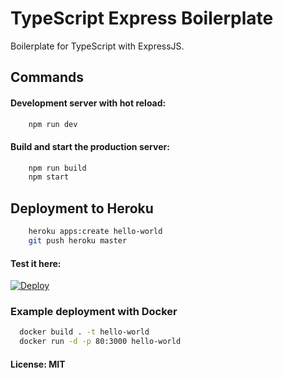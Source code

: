 # TypeScript Express Boilerplate

Boilerplate for TypeScript with ExpressJS.

## Commands
#### Development server with hot reload: 
```sh
    npm run dev
```
#### Build and start the production server: 
```sh
    npm run build
    npm start
```

## Deployment to Heroku
```sh
    heroku apps:create hello-world
    git push heroku master
```

#### Test it here:
[![Deploy](https://www.herokucdn.com/deploy/button.svg)](https://heroku.com/deploy?template=https://github.com/yigitusta/typescript-express-boilerplate)

### Example deployment with Docker
```sh
  docker build . -t hello-world
  docker run -d -p 80:3000 hello-world
```
#### License: MIT